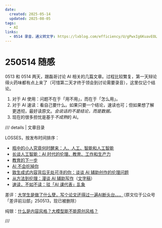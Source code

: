 ```yaml
---
date:
  created: 2025-05-14
  updated: 2025-08-05
tags:
  - AI
links:
  - 0514 录音，通义转文字: https://lxblog.com/efficiency/U/gPwxIg6KuavEOLOlFJlcQduSC5sdGJr0
---
```

# 250514 随感

0513 和 0514 两天，跟磊哥讨论 AI 相关的几篇文章。过程比较繁复，第一天辩论得火药味都有点上来了（可惜第二天才终于领会到讨论需要录音），这里仅记个结论。

<!-- more -->

1. 对于 AI 使用：问题不在于「用不用」，而在于「怎么用」。
2. 对于 AI 速读：看自己要什么。如果只要一个结论，速读也可；但如果想了解更透彻，最好读原文。*会说话的不是结论，而是数据。*
3. 现在的很多担忧是基于*不成熟*的 AI。

/// details | 文章目录

LOSSES，按发布时间排序：

- [瓶中的小人究竟何时醒来：人、人工、智能和人工智能](https://sspai.com/post/79388)
- [长谈人工智能：AI 时代的伦理、教育、工作和生产力](https://sspai.com/post/79596)
- [教育的下一步](https://sspai.com/post/96120)
- [AI 不会吃掉你](https://sspai.com/post/97078)
- [致生成式内容背后无处可寻的你：谈谈 AI 辅助创作的伦理问题](https://sspai.com/post/98164)
- [从方法到伦理：漫谈 AI 辅助写作](https://sspai.com/post/98492)（[文字稿](https://sspai.com/post/98509)）
- [速读，不如不读：驳「AI 课代表」乱象](https://sspai.com/post/98699)

差评：[大学生是做了什么孽，写个论文还得过一遍AI断头台。。。](https://mp.weixin.qq.com/s/drazkly3eLpTLP8FGHpYbw)（原文位于公众号「差评前沿部」250513，现已被删除）

纯银：[什么是内容风格？大模型能不能原创风格？](https://mp.weixin.qq.com/s/yAdzRetqLwl_UVfwIhfYBw)

///
